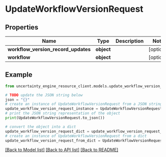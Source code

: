 # UpdateWorkflowVersionRequest


## Properties

Name | Type | Description | Notes
------------ | ------------- | ------------- | -------------
**workflow_version_record_updates** | **object** |  | [optional] 
**workflow** | **object** |  | [optional] 

## Example

```python
from uncertainty_engine_resource_client.models.update_workflow_version_request import UpdateWorkflowVersionRequest

# TODO update the JSON string below
json = "{}"
# create an instance of UpdateWorkflowVersionRequest from a JSON string
update_workflow_version_request_instance = UpdateWorkflowVersionRequest.from_json(json)
# print the JSON string representation of the object
print(UpdateWorkflowVersionRequest.to_json())

# convert the object into a dict
update_workflow_version_request_dict = update_workflow_version_request_instance.to_dict()
# create an instance of UpdateWorkflowVersionRequest from a dict
update_workflow_version_request_from_dict = UpdateWorkflowVersionRequest.from_dict(update_workflow_version_request_dict)
```
[[Back to Model list]](../README.md#documentation-for-models) [[Back to API list]](../README.md#documentation-for-api-endpoints) [[Back to README]](../README.md)


